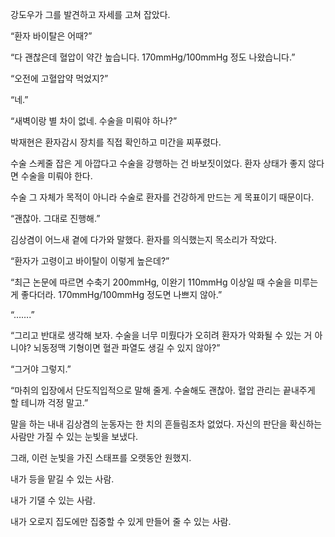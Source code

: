 강도우가 그를 발견하고 자세를 고쳐 잡았다.

“환자 바이탈은 어때?”

“다 괜찮은데 혈압이 약간 높습니다. 170mmHg/100mmHg 정도 나왔습니다.”

“오전에 고혈압약 먹었지?”

“네.”

“새벽이랑 별 차이 없네. 수술을 미뤄야 하나?”

박재현은 환자감시 장치를 직접 확인하고 미간을 찌푸렸다.

수술 스케줄 잡은 게 아깝다고 수술을 강행하는 건 바보짓이었다. 환자 상태가 좋지 않다면 수술을 미뤄야 한다.

수술 그 자체가 목적이 아니라 수술로 환자를 건강하게 만드는 게 목표이기 때문이다.

“괜찮아. 그대로 진행해.”

김상겸이 어느새 곁에 다가와 말했다. 환자를 의식했는지 목소리가 작았다.

“환자가 고령이고 바이탈이 이렇게 높은데?”

“최근 논문에 따르면 수축기 200mmHg, 이완기 110mmHg 이상일 때 수술을 미루는 게 좋다더라. 170mmHg/100mmHg 정도면 나쁘지 않아.”

“…….”

“그리고 반대로 생각해 보자. 수술을 너무 미뤘다가 오히려 환자가 악화될 수 있는 거 아니야? 뇌동정맥 기형이면 혈관 파열도 생길 수 있지 않아?”

“그거야 그렇지.”

“마취의 입장에서 단도직입적으로 말해 줄게. 수술해도 괜찮아. 혈압 관리는 끝내주게 할 테니까 걱정 말고.”

말을 하는 내내 김상겸의 눈동자는 한 치의 흔들림조차 없었다. 자신의 판단을 확신하는 사람만 가질 수 있는 눈빛을 보냈다.

그래, 이런 눈빛을 가진 스태프를 오랫동안 원했지.

내가 등을 맡길 수 있는 사람.

내가 기댈 수 있는 사람.

내가 오로지 집도에만 집중할 수 있게 만들어 줄 수 있는 사람.